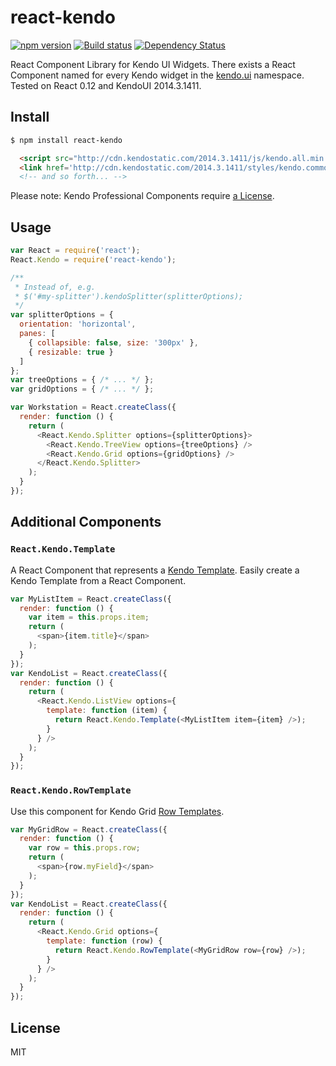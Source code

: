 # react-kendo

[![npm version][npm-image]][npm-url]
[![Build status][travis-image]][travis-url]
[![Dependency Status][daviddm-image]][daviddm-url]

React Component Library for Kendo UI Widgets. There exists a React Component
named for every Kendo widget in the
[kendo.ui](http://docs.telerik.com/kendo-ui/api/javascript/ui/ui) namespace.
Tested on React 0.12 and KendoUI 2014.3.1411.

## Install

```sh
$ npm install react-kendo
```

```html
  <script src="http://cdn.kendostatic.com/2014.3.1411/js/kendo.all.min.js"></script>
  <link href='http://cdn.kendostatic.com/2014.3.1411/styles/kendo.common.min.css' rel='stylesheet'>
  <!-- and so forth... -->
```

Please note: Kendo Professional Components require
[a License](http://www.telerik.com/purchase/kendo-ui).

## Usage
```js
var React = require('react');
React.Kendo = require('react-kendo');

/**
 * Instead of, e.g.
 * $('#my-splitter').kendoSplitter(splitterOptions);
 */
var splitterOptions = {
  orientation: 'horizontal',
  panes: [
    { collapsible: false, size: '300px' },
    { resizable: true }
  ]
};
var treeOptions = { /* ... */ };
var gridOptions = { /* ... */ };

var Workstation = React.createClass({
  render: function () {
    return (
      <React.Kendo.Splitter options={splitterOptions}>
        <React.Kendo.TreeView options={treeOptions} />
        <React.Kendo.Grid options={gridOptions} />
      </React.Kendo.Splitter>
    );
  }
});
```

## Additional Components

### `React.Kendo.Template`

A React Component that represents a [Kendo Template](http://docs.telerik.com/kendo-ui/framework/templates/overview).
Easily create a Kendo Template from a React Component.

```js
var MyListItem = React.createClass({
  render: function () {
    var item = this.props.item;
    return (
      <span>{item.title}</span>
    );
  }
});
var KendoList = React.createClass({
  render: function () {
    return (
      <React.Kendo.ListView options={
        template: function (item) {
          return React.Kendo.Template(<MyListItem item={item} />);
        }
      } />
    );
  }
});
```

### `React.Kendo.RowTemplate`

Use this component for Kendo Grid [Row
Templates](http://docs.telerik.com/kendo-ui/api/javascript/ui/grid#configuration-rowTemplate).

```js
var MyGridRow = React.createClass({
  render: function () {
    var row = this.props.row;
    return (
      <span>{row.myField}</span>
    );
  }
});
var KendoList = React.createClass({
  render: function () {
    return (
      <React.Kendo.Grid options={
        template: function (row) {
          return React.Kendo.RowTemplate(<MyGridRow row={row} />);
        }
      } />
    );
  }
});
```

## License
MIT

[npm-image]: https://img.shields.io/npm/v/react-kendo.svg?style=flat-square
[npm-url]: https://npmjs.org/package/react-kendo
[travis-image]: https://img.shields.io/travis/tjwebb/react-kendo.svg?style=flat-square
[travis-url]: https://travis-ci.org/tjwebb/react-kendo
[daviddm-image]: http://img.shields.io/david/tjwebb/react-kendo.svg?style=flat-square
[daviddm-url]: https://david-dm.org/tjwebb/react-kendo
